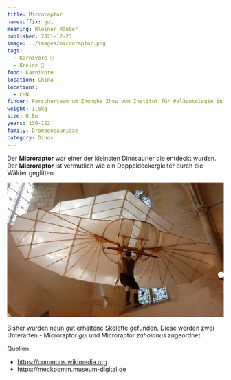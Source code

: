 ```yaml
---
title: Microraptor
namesuffix: gui
meaning: Rleiner Räuber
published: 2021-12-23
image: ../images/microraptor.png
tags:
  - Karnivore 🥩
  - Kreide 🦴
food: Karnivore
location: China
locations:
  - CHN
finder: Forscherteam um Zhonghe Zhou vom Institut für Paläontologie in Peking
weight: 1,5kg
size: 0,8m
years: 130-122
family: Dromaeosauridae
category: Dinos
---
```

Der **Microraptor** war einer der kleinsten Dinosaurier die entdeckt wurden. Der **Microraptor** ist vermutlich wie ein Doppeldeckergleiter durch die Wälder geglitten.

![Doppeldeckergleiter ](../images/doppeldeckergleiter.jpg)

Bisher wurden neun gut erhaltene Skelette gefunden. Diese werden zwei Unterarten - Microraptor *gui* und Microraptor *zahoianus* zugeordnet.

Quellen:

* <https://commons.wikimedia.org>
* <https://meckpomm.museum-digital.de>
